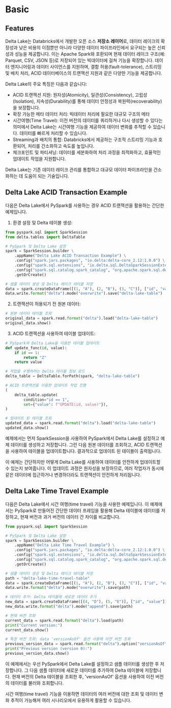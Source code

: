 # Basic

## Features

Delta Lake는 Databricks에서 개발한 오픈 소스 **저장소 레이어**로, 데이터 레이크의
확장성과 낮은 비용의 이점뿐만 아니라 다양한 데이터 파이프라인에서 요구되는 높은
신뢰성과 성능을 제공합니다. 이는 Apache Spark와 호환되며 현재 데이터 레이크
구조(예: Parquet, CSV, JSON 등)로 저장되어 있는 빅데이터에 걸쳐 기능을
확장합니다. 데이터 엔지니어링과 데이터 사이언스를 지원하며, 결함
허용(fault-tolerance), 스트리밍 및 배치 처리, ACID 데이터베이스의 트랜잭션
지원과 같은 다양한 기능을 제공합니다.

Delta Lake의 주요 특징은 다음과 같습니다:

- ACID 트랜잭션 지원: 원자성(Atomicity), 일관성(Consistency), 고립성(Isolation),
  지속성(Durability)를 통해 데이터 안정성과 복원력(recoverability)을 보장합니다.
- 확장 가능한 메타 데이터 처리: 빅데이터 처리에 필요한 대규모 구조의 메타
- 시간여행(Time Travel): 이전 버전의 데이터를 쿼리하거나 다시 생성할 수 있다는
  의미에서 Delta Lake는 시간여행 기능을 제공하여 데이터 변화를 추적할 수
  있습니다. 데이터를 빠르게 처리할 수 있습니다.
- Streaming과 배치의 통합: Databricks에서 제공하는 구조적 스트리밍 기능과
  호환되어, 처리를 간소화하고 속도를 높입니다.
- 체크포인트 및 파티셔닝: 데이터를 세분화하여 처리 과정을 최적화하고, 효율적인
  업데이트 작업을 지원합니다.

Delta Lake는 기존 데이터 레이크 관리를 통합하고 대규모 데이터 파이프라인을
간소화하는 데 도움이 되는 기술입니다.

## Delta Lake ACID Transaction Example

다음은 Delta Lake에서 PySpark를 사용하는 경우 ACID 트랜잭션을 활용하는 간단한 예제입니다.

1. 환경 설정 및 Delta 테이블 생성:

```py
from pyspark.sql import SparkSession
from delta.tables import DeltaTable

# PySpark 및 Delta Lake 설정
spark = SparkSession.builder \
    .appName("Delta Lake ACID Transaction Example") \
    .config("spark.jars.packages", "io.delta:delta-core_2.12:1.0.0") \
    .config("spark.sql.extensions", "io.delta.sql.DeltaSparkSessionExtension") \
    .config("spark.sql.catalog.spark_catalog", "org.apache.spark.sql.delta.catalog.DeltaCatalog") \
    .getOrCreate()

# 샘플 데이터 생성 및 Delta 레이크 테이블 저장
data = spark.createDataFrame([(1, "A"), (2, "B"), (3, "C")], ["id", "value"])
data.write.format("delta").mode("overwrite").save("delta-lake-table")
```

2. 트랜잭션이 허용되기 전 원본 데이터:

```py
# 원본 데이터 테이블 조회
original_data = spark.read.format("delta").load("delta-lake-table")
original_data.show()
```

3. ACID 트랜잭션을 사용하여 테이블 업데이트:

```py
# PySpark와 Delta Lake을 이용한 테이블 업데이트
def update_func(id, value):
    if id == 1:
        return "Z"
    return value

# 작업을 수행하려는 Delta 테이블 정보 로드
delta_table = DeltaTable.forPath(spark, "delta-lake-table")

# ACID 트랜잭션을 이용한 업데이트 작업 진행
(
    delta_table.update(
        condition="id == 1",
        set={"value": f"UPDATE(id, value)"}),
)

# 업데이트 된 테이블 조회
updated_data = spark.read.format("delta").load("delta-lake-table")
updated_data.show()
```

예제에서는 먼저 SparkSession을 사용하여 PySpark에서 Delta Lake를 설정하고 예제
데이터를 생성하고 저장합니다. 그런 다음 원본 데이터를 조회하고, ACID 트랜잭션을
사용하여 테이블을 업데이트합니다. 결과적으로 업데이트 된 테이블이 출력됩니다.

이 예제는 간단하지만 어떻게 Delta Lake를 사용하여 데이터를 안전하게 업데이트할
수 있는지 보여줍니다. 이 업데이트 과정은 원자성을 보장하므로, 여러 작업자가
동시에 같은 데이터에 접근하거나 변경하더라도 트랜잭션이 안전하게 처리됩니다.

## Delta Lake Time Travel Example

다음은 Delta Lake에서 시간 여행(time travel) 기능을 사용한 예제입니다. 이
예제에서는 PySpark로 만들어진 간단한 데이터 프레임을 활용해 Delta 테이블에
데이터를 저장하고, 현재 버전과 과거 버전의 데이터 간 차이를 비교합니다.

```py
from pyspark.sql import SparkSession

# PySpark 및 Delta Lake 설정
spark = SparkSession.builder \
    .appName("Delta Lake Time Travel Example") \
    .config("spark.jars.packages", "io.delta:delta-core_2.12:1.0.0") \
    .config("spark.sql.extensions", "io.delta.sql.DeltaSparkSessionExtension") \
    .config("spark.sql.catalog.spark_catalog", "org.apache.spark.sql.delta.catalog.DeltaCatalog") \
    .getOrCreate()

# 샘플 데이터 생성 및 Delta 레이크 테이블 저장
path = "delta-lake-time-travel-table"
data = spark.createDataFrame([(1, "A"), (2, "B"), (3, "C")], ["id", "value"])
data.write.format("delta").mode("overwrite").save(path)

# 데이터 추가: Delta 테이블에 새로운 데이터 추가
new_data = spark.createDataFrame([(4, "D"), (5, "E")], ["id", "value"])
new_data.write.format("delta").mode("append").save(path)

# 현재 버전 조회
current_data = spark.read.format("delta").load(path)
print("Current version:")
current_data.show()

# 특정 버전 조회: data 'versionAsOf' 옵션 사용해 이전 버전 조회
previous_version_data = spark.read.format("delta").option("versionAsOf", 0).load(path)
print("Previous version (version 0):")
previous_version_data.show()
```

이 예제에서는 우선 PySpark에서 Delta Lake를 설정하고 샘플 데이터를 생성한 후
저장합니다. 그 다음 샘플 데이터에 새로운 데이터를 추가하여 Delta 테이블에
저장합니다. 현재 버전의 Delta 테이블을 조회한 후, 'versionAsOf' 옵션을 사용하여
이전 버전의 데이터를 불러와 조회합니다.

시간 여행(time travel) 기능을 이용하면 데이터의 여러 버전에 대한 조회 및 데이터
변화 추적이 가능해져 여러 시나리오에서 유용하게 활용할 수 있습니다.
